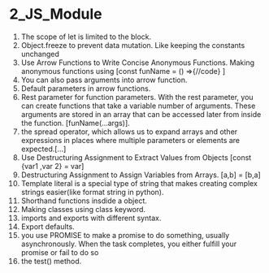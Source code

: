 2\_JS\_Module
=============

1. The scope of let is limited to the block.
2. Object.freeze to prevent data mutation. Like keeping the constants unchanged
3. Use Arrow Functions to Write Concise Anonymous Functions. Making anonymous functions using [const funName = () =>{//code} ]
4. You can also pass arguments into arrow function.
5. Default parameters in arrow functions.
6.  Rest parameter for function parameters. With the rest parameter, you can create functions that take a variable number of arguments. These arguments are stored in an array that can be accessed later from inside the function. [funName(...args)].
7. the spread operator, which allows us to expand arrays and other expressions in places where multiple parameters or elements are expected.[...]
8. Use Destructuring Assignment to Extract Values from Objects [const {var1 ,var 2} = var]
9.  Destructuring Assignment to Assign Variables from Arrays. [a,b] = [b,a]
10. Template literal is a special type of string that makes creating complex strings easier(like format string in python).
11. Shorthand functions insdide a object.
12. Making classes  using class keyword.
13. imports and exports with different syntax.
14. Export  defaults.
15.  you use PROMISE to make a promise to do something, usually asynchronously. When the task completes, you either fulfill your promise or fail to do so
16. the test() method.